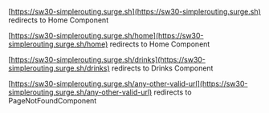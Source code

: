 [https://sw30-simplerouting.surge.sh](https://sw30-simplerouting.surge.sh) redirects to Home Component

[https://sw30-simplerouting.surge.sh/home](https://sw30-simplerouting.surge.sh/home) redirects to Home Component

[https://sw30-simplerouting.surge.sh/drinks](https://sw30-simplerouting.surge.sh/drinks) redirects to Drinks Component

[https://sw30-simplerouting.surge.sh/any-other-valid-url](https://sw30-simplerouting.surge.sh/any-other-valid-url) redirects to PageNotFoundComponent
